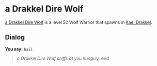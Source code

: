 # a Drakkel Dire Wolf



[a Drakkel Dire Wolf](/npc/113041) is a level 52 Wolf Warrior that spawns in [Kael Drakkel](/zone/113).



## Dialog

**You say:** `hail`



>*a Drakkel Dire Wolf sniffs at you hungrily.*
end
